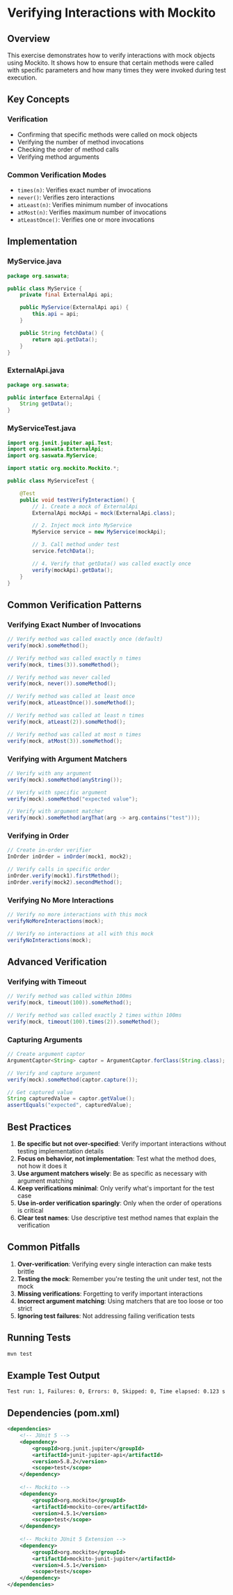 # Verifying Interactions with Mockito

## Overview
This exercise demonstrates how to verify interactions with mock objects using Mockito. It shows how to ensure that certain methods were called with specific parameters and how many times they were invoked during test execution.

## Key Concepts

### Verification
- Confirming that specific methods were called on mock objects
- Verifying the number of method invocations
- Checking the order of method calls
- Verifying method arguments

### Common Verification Modes
- `times(n)`: Verifies exact number of invocations
- `never()`: Verifies zero interactions
- `atLeast(n)`: Verifies minimum number of invocations
- `atMost(n)`: Verifies maximum number of invocations
- `atLeastOnce()`: Verifies one or more invocations

## Implementation

### MyService.java
```java
package org.saswata;

public class MyService {
    private final ExternalApi api;

    public MyService(ExternalApi api) {
        this.api = api;
    }

    public String fetchData() {
        return api.getData();
    }
}
```

### ExternalApi.java
```java
package org.saswata;

public interface ExternalApi {
    String getData();
}
```

### MyServiceTest.java
```java
import org.junit.jupiter.api.Test;
import org.saswata.ExternalApi;
import org.saswata.MyService;

import static org.mockito.Mockito.*;

public class MyServiceTest {

    @Test
    public void testVerifyInteraction() {
        // 1. Create a mock of ExternalApi
        ExternalApi mockApi = mock(ExternalApi.class);

        // 2. Inject mock into MyService
        MyService service = new MyService(mockApi);

        // 3. Call method under test
        service.fetchData();

        // 4. Verify that getData() was called exactly once
        verify(mockApi).getData();
    }
}
```

## Common Verification Patterns

### Verifying Exact Number of Invocations
```java
// Verify method was called exactly once (default)
verify(mock).someMethod();

// Verify method was called exactly n times
verify(mock, times(3)).someMethod();

// Verify method was never called
verify(mock, never()).someMethod();

// Verify method was called at least once
verify(mock, atLeastOnce()).someMethod();

// Verify method was called at least n times
verify(mock, atLeast(2)).someMethod();

// Verify method was called at most n times
verify(mock, atMost(3)).someMethod();
```

### Verifying with Argument Matchers
```java
// Verify with any argument
verify(mock).someMethod(anyString());

// Verify with specific argument
verify(mock).someMethod("expected value");

// Verify with argument matcher
verify(mock).someMethod(argThat(arg -> arg.contains("test")));
```

### Verifying in Order
```java
// Create in-order verifier
InOrder inOrder = inOrder(mock1, mock2);

// Verify calls in specific order
inOrder.verify(mock1).firstMethod();
inOrder.verify(mock2).secondMethod();
```

### Verifying No More Interactions
```java
// Verify no more interactions with this mock
verifyNoMoreInteractions(mock);

// Verify no interactions at all with this mock
verifyNoInteractions(mock);
```

## Advanced Verification

### Verifying with Timeout
```java
// Verify method was called within 100ms
verify(mock, timeout(100)).someMethod();

// Verify method was called exactly 2 times within 100ms
verify(mock, timeout(100).times(2)).someMethod();
```

### Capturing Arguments
```java
// Create argument captor
ArgumentCaptor<String> captor = ArgumentCaptor.forClass(String.class);

// Verify and capture argument
verify(mock).someMethod(captor.capture());

// Get captured value
String capturedValue = captor.getValue();
assertEquals("expected", capturedValue);
```

## Best Practices

1. **Be specific but not over-specified**: Verify important interactions without testing implementation details
2. **Focus on behavior, not implementation**: Test what the method does, not how it does it
3. **Use argument matchers wisely**: Be as specific as necessary with argument matching
4. **Keep verifications minimal**: Only verify what's important for the test case
5. **Use in-order verification sparingly**: Only when the order of operations is critical
6. **Clear test names**: Use descriptive test method names that explain the verification

## Common Pitfalls

1. **Over-verification**: Verifying every single interaction can make tests brittle
2. **Testing the mock**: Remember you're testing the unit under test, not the mock
3. **Missing verifications**: Forgetting to verify important interactions
4. **Incorrect argument matching**: Using matchers that are too loose or too strict
5. **Ignoring test failures**: Not addressing failing verification tests

## Running Tests

```bash
mvn test
```

## Example Test Output

```
Test run: 1, Failures: 0, Errors: 0, Skipped: 0, Time elapsed: 0.123 s
```

## Dependencies (pom.xml)

```xml
<dependencies>
    <!-- JUnit 5 -->
    <dependency>
        <groupId>org.junit.jupiter</groupId>
        <artifactId>junit-jupiter-api</artifactId>
        <version>5.8.2</version>
        <scope>test</scope>
    </dependency>
    
    <!-- Mockito -->
    <dependency>
        <groupId>org.mockito</groupId>
        <artifactId>mockito-core</artifactId>
        <version>4.5.1</version>
        <scope>test</scope>
    </dependency>
    
    <!-- Mockito JUnit 5 Extension -->
    <dependency>
        <groupId>org.mockito</groupId>
        <artifactId>mockito-junit-jupiter</artifactId>
        <version>4.5.1</version>
        <scope>test</scope>
    </dependency>
</dependencies>
```
